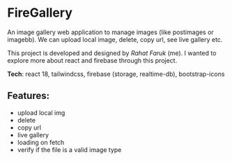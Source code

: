 # FireGallery

An image gallery web application to manage images (like postimages or imagebb). We can upload local image, delete, copy url, see live gallery etc. 

This project is developed and designed by *Rahat Faruk* (me). I wanted to explore more about react and firebase through this project.  

**Tech**: react 18, tailwindcss, firebase (storage, realtime-db), bootstrap-icons

## Features:
  - upload local img
  - delete
  - copy url
  - live gallery
  - loading on fetch 
  - verify if the file is a valid image type

